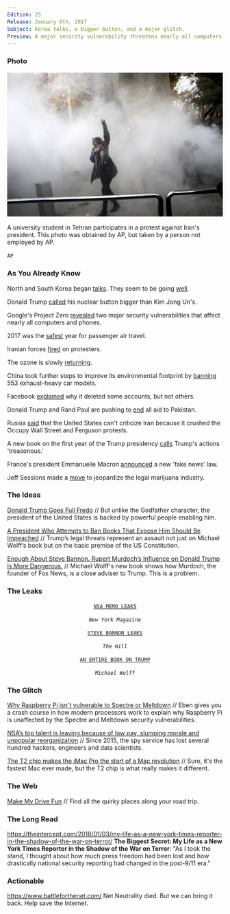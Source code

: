 ```yaml
---
Edition: 25
Release: January 6th, 2017
Subject: Korea talks, a bigger button, and a major glitch.
Preview: A major security vulnerability threatens nearly all computers, phones, and servers. North Korea and South Korea are talking again.
---
```


### Photo

![tehran.jpg](tehran.jpg)

A university student in Tehran participates in a protest against Iran's president. This photo was obtained by AP, but taken by a person not employed by AP.

`AP`

### As You Already Know
North and South Korea began [talks](https://edition.cnn.com/2018/01/04/asia/north-korea-south-korea-talks-intl/index.html). They seem to be going [well](https://www.cnn.com/2017/12/31/asia/kim-jong-un-new-year-address-nuclear/index.html).

Donald Trump [called](https://www.rt.com/usa/414864-trump-nuclear-button-north-korea/) his nuclear button bigger than Kim Jong Un's.

Google's Project Zero [revealed](https://googleprojectzero.blogspot.com/2018/01/reading-privileged-memory-with-side.html) two major security vulnerabilities that affect nearly all computers and phones.

2017 was the [safest](https://in.reuters.com/article/aviation-safety/2017-safest-year-on-record-for-commercial-passenger-air-travel-groups-idINKBN1EQ17J) year for passenger air travel.

Iranian forces [fired](http://www.telegraph.co.uk/news/2017/12/30/iranian-students-clash-police-tehran-protests-enter-third-day/) on protesters.

The ozone is slowly [returning](https://arstechnica.com/science/2018/01/new-measurement-confirms-the-ozone-is-coming-back/).

China took further steps to improve its environmental footprint by [banning](https://www.autoblog.com/2017/12/29/china-smog-553-cars-banned/) 553 exhaust-heavy car models.

Facebook [explained](https://www.theguardian.com/us-news/2018/jan/04/facebook-chechnya-ramzan-kadyrov-political-censorship) why it deleted some accounts, but not others.

Donald Trump and Rand Paul are pushing to [end](https://timesofindia.indiatimes.com/world/us/good-idea-trump-responds-to-senator-rand-pauls-proposal-to-stop-all-aid-to-pakistan/articleshow/62392171.cms) all aid to Pakistan.

Russia [said](http://www.newsweek.com/russia-tells-us-back-iran-and-focus-ferguson-riots-and-occupy-wall-street-768949) that the United States can't criticize Iran because it crushed the Occupy Wall Street and Ferguson protests.

A new book on the first year of the Trump presidency [calls](https://www.theguardian.com/us-news/2018/jan/03/donald-trump-russia-steve-bannon-michael-wolff) Trump's actions 'treasonous.'

France's president Emmanuelle Macron [announced](http://www.bbc.com/news/world-europe-42560688) a new 'fake news' law.

Jeff Sessions made a [move](http://time.com/5088442/jeff-sessions-marijuana-legal/) to jeopardize the legal marijuana industry.

### The Ideas

[Donald Trump Goes Full Fredo](https://www.theatlantic.com/politics/archive/2018/01/donald-trump-goes-full-fredo/549875/) // But unlike the Godfather character, the president of the United States is backed by powerful people enabling him.

[A President Who Attempts to Ban Books That Expose Him Should Be Impeached](https://www.thenation.com/article/a-president-who-attempts-to-ban-books-that-expose-him-should-be-impeached/) // Trump’s legal threats represent an assault not just on Michael Wolff’s book but on the basic premise of the US Constitution.

[Enough About Steve Bannon. Rupert Murdoch’s Influence on Donald Trump Is More Dangerous.](https://theintercept.com/2018/01/06/rupert-murdoch-trump-fire-and-fury-steve-bannon/) // Michael Wolff's new book shows how Murdoch, the founder of Fox News, is a close adviser to Trump. This is a problem.

### The Leaks

<center>

[`NSA MEMO LEAKS`](http://nymag.com/daily/intelligencer/2018/01/nsa-chief-mike-rogerss-classified-retirement-memo-leaks.html)

*`New York Magazine`*

[`STEVE BANNON LEAKS`](http://thehill.com/homenews/media/367482-limbaugh-most-leaks-coming-from-white-house-were-from-bannon)

*`The Hill`*

[`AN ENTIRE BOOK ON TRUMP`](https://en.wikipedia.org/wiki/Fire_and_Fury)

*`Michael Wolff`*

</center>

### The Glitch
[Why Raspberry Pi isn't vulnerable to Spectre or Meltdown](https://www.raspberrypi.org/blog/why-raspberry-pi-isnt-vulnerable-to-spectre-or-meltdown/) // Eben gives you a crash course in how modern processors work to explain why Raspberry Pi is unaffected by the Spectre and Meltdown security vulnerabilities.

[NSA’s top talent is leaving because of low pay, slumping morale and unpopular reorganization](https://www.washingtonpost.com/world/national-security/the-nsas-top-talent-is-leaving-because-of-low-pay-and-battered-morale/2018/01/02/ff19f0c6-ec04-11e7-9f92-10a2203f6c8d_story.html) // Since 2015, the spy service has lost several hundred hackers, engineers and data scientists.

[The T2 chip makes the iMac Pro the start of a Mac revolution](https://www.macworld.com/article/3245764/macs/the-t2-chip-makes-the-imac-pro-the-start-of-a-mac-revolution.html) // Sure, it's the fastest Mac ever made, but the T2 chip is what really makes it different.

### The Web

[Make My Drive Fun](https://makemydrive.fun/) // Find all the quirky places along your road trip.

### The Long Read
https://theintercept.com/2018/01/03/my-life-as-a-new-york-times-reporter-in-the-shadow-of-the-war-on-terror/ **The Biggest Secret: My Life as a New York Times Reporter in the Shadow of the War on Terror**: "As I took the stand, I thought about how much press freedom had been lost and how drastically national security reporting had changed in the post-9/11 era."

### Actionable
https://www.battleforthenet.com/ Net Neutrality died. But we can bring it back. Help save the Internet.
